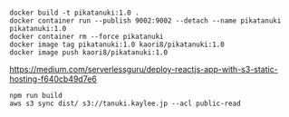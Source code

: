 

```

docker build -t pikatanuki:1.0 .
docker container run --publish 9002:9002 --detach --name pikatanuki pikatanuki:1.0
docker container rm --force pikatanuki
docker image tag pikatanuki:1.0 kaori8/pikatanuki:1.0
docker image push kaori8/pikatanuki:1.0
```

https://medium.com/serverlessguru/deploy-reactjs-app-with-s3-static-hosting-f640cb49d7e6

```
npm run build
aws s3 sync dist/ s3://tanuki.kaylee.jp --acl public-read
```
